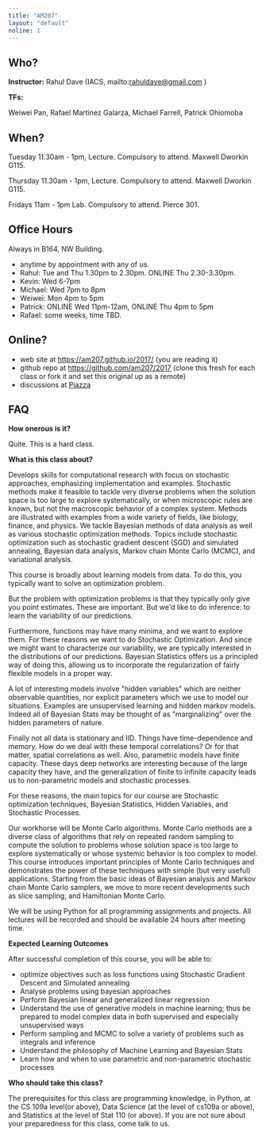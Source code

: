 ```yaml
---
title: "AM207"
layout: "default"
noline: 1
---
```


## Who?

**Instructor:** Rahul Dave (IACS, mailto:rahuldave@gmail.com )

**TFs:**

Weiwei Pan, Rafael Martinez Galarza, Michael Farrell, Patrick Ohiomoba


## When?

Tuesday 11.30am - 1pm, Lecture. Compulsory to attend. Maxwell Dworkin G115.

Thursday 11.30am - 1pm, Lecture. Compulsory to attend. Maxwell Dworkin G115.

Fridays 11am - 1pm Lab. Compulsory to attend. Pierce 301.

## Office Hours

Always in B164, NW Building.

- anytime by appointment with any of us.
- Rahul: Tue and Thu 1.30pm to 2.30pm. ONLINE Thu 2.30-3.30pm.
- Kevin: Wed 6-7pm
- Michael: Wed 7pm to 8pm
- Weiwei: Mon 4pm to 5pm
- Patrick: ONLINE Wed 11pm-12am, ONLINE Thu 4pm to 5pm
- Rafael: some weeks, time TBD.

## Online?

- web site at https://am207.github.io/2017/ (you are reading it)
- github repo at https://github.com/am207/2017 (clone this fresh for each class or fork it and set this original up as a remote)
- discussions at [Piazza](https://piazza.com/class/iyavscizng7py)

## FAQ

**How onerous is it?**

Quite. This is a hard class.

**What is this class about?**

Develops skills for computational research with focus on stochastic approaches, emphasizing implementation and examples. Stochastic methods make it feasible to tackle very diverse problems when the solution space is too large to explore systematically, or when microscopic rules are known, but not the macroscopic behavior of a complex system. Methods are illustrated with examples from a wide variety of fields, like biology, finance, and physics. We tackle Bayesian methods of data analysis as well as various stochastic optimization methods. Topics include stochastic optimization such as stochastic gradient descent (SGD) and simulated annealing, Bayesian data analysis, Markov chain Monte Carlo (MCMC), and variational analysis.

This course is broadly about learning models from data. To do this, you typically want to solve an optimization problem.

But the problem with optimization problems is that they typically only give you point estimates. These are important. But we'd like to do inference: to learn the variability of our predictions.

Furthermore, functions may have many minima, and we want to explore them. For these reasons we want to do Stochastic Optimization. And since we might want to characterize our variability, we are typically interested in the distributions of our predictions. Bayesian Statistics offers us a principled way of doing this, allowing us to incorporate the regularization of fairly flexible models in a proper way.

A lot of interesting models involve "hidden variables" which are neither observable quantities, nor explicit parameters which we use to model our situations. Examples are unsupervised learning and hidden markov models. Indeed all of Bayesian Stats may be thought of as "marginalizing" over the hidden parameters of nature.

Finally not all data is stationary and IID. Things have time-dependence and memory. How do we deal with these temporal correlations? Or for that matter, spatial correlations as well. Also, parametric models have finite capacity. These days deep networks are interesting because of the large capacity they have, and the generalization of finite to infinite capacity leads us to non-parametric models and stochastic processes.

For these reasons, the main topics for our course are Stochastic optimization techniques, Bayesian Statistics, Hidden Variables, and Stochastic Processes.

Our workhorse will be Monte Carlo algorithms. Monte Carlo methods are a diverse class of algorithms that rely on repeated random sampling to compute the solution to problems whose solution space is too large to explore systematically or whose systemic behavior is too complex to model. This course introduces important principles of Monte Carlo techniques and demonstrates the power of these techniques with simple (but very useful) applications. Starting from the basic ideas of Bayesian analysis and Markov chain Monte Carlo samplers, we move to more recent developments such as slice sampling, and Hamiltonian Monte Carlo.  

 We will be using Python for all programming assignments and projects. All lectures will be recorded and should be available 24 hours after meeting time.

**Expected Learning Outcomes**

After successful completion of this course, you will be able to:

- optimize objectives such as loss functions using Stochastic Gradient Descent and Simulated annealing
- Analyse problems using bayesian approaches
- Perform Bayesian linear and generalized linear regression
- Understand the use of generative models in machine learning; thus be prepared to model complex data in both supervised and especially unsupervised ways
- Perform sampling and MCMC to solve a variety of problems such as integrals and inference
- Understand the philosophy of Machine Learning and Bayesian Stats
- Learn how and when to use parametric and non-parametric stochastic processes


**Who should take this class?**

The prerequisites for this class are programming knowledge, in Python, at the CS 109a level(or above), Data Science (at the level of cs109a or above), and Statistics at the level of Stat 110 (or above). If you are not sure about your preparedness for this class, come talk to us.

